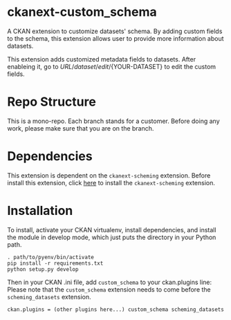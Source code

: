 # ckanext-custom_schema

A CKAN extension to customize datasets' schema. By adding custom fields to the schema, this extension allows user to provide more information about datasets.

This extension adds customized metadata fields to datasets. After enableing it, go to ${URL}/dataset/edit/${YOUR-DATASET} to edit the custom fields.

# Repo Structure 
This is a mono-repo. Each branch stands for a customer. Before doing any work, please make sure that you are on the branch. 

# Dependencies
This extension is dependent on the `ckanext-scheming` extension. Before install this extension, click [here](https://github.com/OpenGov-OpenData/ckanext-custom-schema) to install the `ckanext-scheming` extension.

# Installation
To install, activate your CKAN virtualenv, install dependencies, and install the module in develop mode, which just puts the directory in your Python path.

```
. path/to/pyenv/bin/activate
pip install -r requirements.txt
python setup.py develop
```

Then in your CKAN .ini file, add `custom_schema` to your ckan.plugins line:
Please note that the `custom_schema` extension needs to come before the `scheming_datasets` extension.

```
ckan.plugins = (other plugins here...) custom_schema scheming_datasets
```
